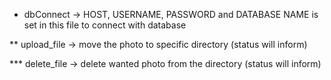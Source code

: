 * dbConnect -> HOST, USERNAME, PASSWORD and DATABASE NAME is set in this file to connect with database

** upload_file -> move the photo to specific directory (status will inform)

*** delete_file -> delete wanted photo from the directory (status will inform)
